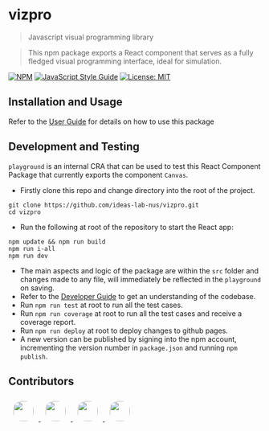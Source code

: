 # vizpro

> Javascript visual programming library

> This npm package exports a React component that serves as a fully fledged visual programming interface, ideal for simulation.

[![NPM](https://img.shields.io/npm/v/vizpro.svg)](https://www.npmjs.com/package/vizpro)
[![JavaScript Style Guide](https://img.shields.io/badge/code_style-standard-brightgreen.svg)](https://standardjs.com)
[![License: MIT](https://img.shields.io/badge/License-MIT-yellow.svg)](https://opensource.org/licenses/MIT)

## Installation and Usage

Refer to the [User Guide](https://ideas-lab-nus.github.io/vizpro/) for details on how to use this package

## Development and Testing

`playground` is an internal CRA that can be used to test this React Component Package that currently exports the component `Canvas`.

-   Firstly clone this repo and change directory into the root of the project.

```
git clone https://github.com/ideas-lab-nus/vizpro.git
cd vizpro
```

-   Run the following at root of the repository to start the React app:

```
npm update && npm run build
npm run i-all
npm run dev
```

-   The main aspects and logic of the package are within the `src` folder and changes made to any file, will immediately be reflected in the `playground` on saving.
-   Refer to the [Developer Guide](./docs/docs/dev.md) to get an understanding of the codebase.
-   Run `npm run test` at root to run all the test cases.
-   Run `npm run coverage` at root to run all the test cases and receive a coverage report.
-   Run `npm run deploy` at root to deploy changes to github pages.
-   A new version can be published by signing into the npm account, incrementing the version number in `package.json` and running `npm publish`.

## Contributors

<div class="image-cropper">
    <a href="https://github.com/MahmoudAbdelRahman">
        <img src="https://github.com/MahmoudAbdelRahman.png" height="40" width="40" style="margin: 10px 10px 10px 10px; border-radius: 40%;"> 
    </a>
    <a href="https://github.com/adChong">
        <img src="https://github.com/adChong.png" height="40" width="40" style="margin: 10px 10px 10px 10px; border-radius: 40%;">
    </a>
    <a href="https://github.com/vuminhhieunus2019">
        <img src="https://github.com/vuminhhieunus2019.png" height="40" width="40" style="margin: 10px 10px 10px 10px; border-radius: 40%;">
    </a>
    <a href="https://github.com/VimuthM">
        <img src="https://github.com/VimuthM.png" height="40" width="40" style="margin: 10px 10px 10px 10px; border-radius: 40%;">
    </a>
</div>
